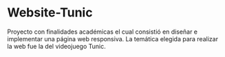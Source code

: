 # Website-Tunic
Proyecto con finalidades académicas el cual consistió en diseñar e implementar una página web responsiva. La temática elegida para realizar la web fue la del videojuego Tunic.
